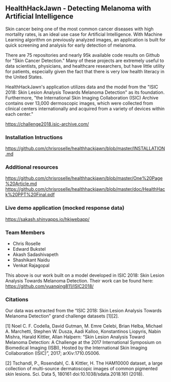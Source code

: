 ## HealthHackJawn - Detecting Melanoma with Artificial Intelligence 

Skin cancer being one of the most common cancer diseases with high mortality rates, is an ideal use case for Artificial Intelligence. With Machine Learning algorithm on previously analyzed images, an application is built for quick screening and analysis for early detection of melanoma.

There are 75 repositories and nearly 95k available code results on Github for "Skin Cancer Detection." Many of these projects are extremely useful to data scientists, physicians, and healthcare researchers, but have little utility for patients, especially given the fact that there is very low health literacy in the United States.

HealthHackJawn's application utilizes data and the model from the "ISIC 2018: Skin Lesion Analysis Towards Melanoma Detection" as its foundation. Furthermore, "the International Skin Imaging Collaboration (ISIC) Archive contains over 13,000 dermoscopic images, which were collected from clinical centers internationally and acquired from a variety of devices within each center."

https://challenge2018.isic-archive.com/

### Installation Intructions
https://github.com/chrisroselle/healthhackjawn/blob/master/INSTALLATION.md

### Additional resources
https://github.com/chrisroselle/healthhackjawn/blob/master/One%20Page%20Article.md
https://github.com/chrisroselle/healthhackjawn/blob/master/doc/HealthHack%20PPT%20Final.pdf

### Live demo application (mocked response data)
https://sakash.shinyapps.io/hkjwebapp/ 

### Team Members 
*	Chris Roselle 
*	Edward Bukstel 
*	Akash Sadashivapeth 
*	Shashikant Naidu 
*	Venkat Rajagopal

This above is our work built on a model developed in ISIC 2018: Skin Lesion Analysis Towards Melanoma Detection. Their work can be found here: https://github.com/yuanqing811/ISIC2018/

### Citations
Our data was extracted from the “ISIC 2018: Skin Lesion Analysis Towards Melanoma Detection” grand challenge datasets [1][2].

[1] Noel C. F. Codella, David Gutman, M. Emre Celebi, Brian Helba, Michael A. Marchetti, Stephen W. Dusza, Aadi Kalloo, Konstantinos Liopyris, Nabin Mishra, Harald Kittler, Allan Halpern: “Skin Lesion Analysis Toward Melanoma Detection: A Challenge at the 2017 International Symposium on Biomedical Imaging (ISBI), Hosted by the International Skin Imaging Collaboration (ISIC)”, 2017; arXiv:1710.05006.

[2] Tschandl, P., Rosendahl, C. & Kittler, H. The HAM10000 dataset, a large collection of multi-source dermatoscopic images of common pigmented skin lesions. Sci. Data 5, 180161 doi:10.1038/sdata.2018.161 (2018).
